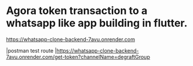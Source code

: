 # Agora token transaction to a whatsapp like app building in flutter.

https://whatsapp-clone-backend-7avu.onrender.com


|postman test route
|https://whatsapp-clone-backend-7avu.onrender.com/get-token?channelName=degraftGroup
